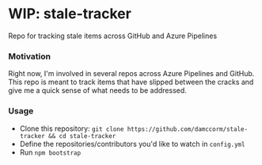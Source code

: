 # WIP: stale-tracker
Repo for tracking stale items across GitHub and Azure Pipelines

### Motivation

Right now, I'm involved in several repos across Azure Pipelines and GitHub. This repo is meant to track items that have slipped between the cracks and give me a quick sense of what needs to be addressed.

### Usage

- Clone this repository: `git clone https://github.com/damccorm/stale-tracker && cd stale-tracker`
- Define the repositories/contributors you'd like to watch in `config.yml`
- Run `npm bootstrap`
